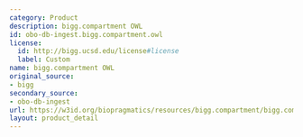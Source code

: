 ```yaml
---
category: Product
description: bigg.compartment OWL
id: obo-db-ingest.bigg.compartment.owl
license:
  id: http://bigg.ucsd.edu/license#license
  label: Custom
name: bigg.compartment OWL
original_source:
- bigg
secondary_source:
- obo-db-ingest
url: https://w3id.org/biopragmatics/resources/bigg.compartment/bigg.compartment.owl
layout: product_detail
---
```

